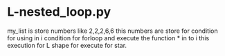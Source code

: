 # L-nested_loop.py
my_list is store numbers like 2,2,2,6,6 this numbers are store 
for condition for using in i condition for forloop
and execute the function * in to i this execution for L shape for execute for star.
